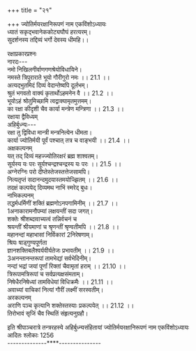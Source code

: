 +++
title = "२१"

+++
ज्योतिर्मयरक्षानिरूपणं नाम एकविंशोऽध्यायः  
ध्यातं सकृद्भवानेककोट्यघौघं हरत्यरम्।  
सुदर्शनस्य तद्दिव्यं भर्गो देवस्य धीमहि।।  
  
रक्षाप्रकारप्रश्नः  
नारदः---  
नमो निखिलगीर्वाणगणश्रेयोविधायिने।  
नमस्ते त्रिपुराराते भूयो गौरीगुरो नमः ।। 21.1 ।।  
अत्यद्भुतमिदं दिव्यं वेदान्तेष्वपि दूर्लभम्।  
श्रुतं भगवतो वाक्यं कृतार्थोऽहमनेन वै ।। 21.2 ।।  
भूयोऽहं श्रोतुमिच्छामि त्वद्वाक्यामृतमुत्तमम्।  
का रक्षा कीदृशी चैव कार्या मन्त्रेण मन्त्रिणा ।। 21.3 ।।  
रक्षाया द्वैविध्यम्  
अहिर्बुध्न्यः---  
रक्षा तु द्विविधा मान्त्री मन्त्रनित्येन धीमता।  
कार्या ज्योतिर्मयी पूर्वं पश्चात् तत्र च वाङ्भयी ।। 21.4 ।।  
अक्षकल्पनम्  
यत् तद् दिव्यं महज्ज्योतिरक्षरं ब्रह्म शाश्वतम्।  
सूर्यस्य यः परः सूर्यश्चन्द्रश्चन्द्रस्य यः परः ।। 21.5 ।।  
अग्नेरग्निः परो दीप्तेस्तेजस्तत्तेजसामपि।  
नित्यतृप्तं सदानन्दमुदयास्तमयोज्झितम् ।। 21.6 ।।  
तदक्षं कल्पयेद् दिव्यमथ नाभिं स्मरेद् बुधः।  
नाभिकल्पनम्  
तद्धर्मधर्मिणीं शक्तिं ब्रह्मणोऽनपगामिनीम् ।। 21.7 ।।  
1अनाकारामनौपम्यां लक्षयन्तीं सदा जगत्।  
शक्तेः श्रीशब्दावाच्यत्वं तन्निर्वचनं च  
श्रयन्तीं श्रीयमाणां च श्रृणन्तीं श्रृण्वतीमपि ।। 21.8 ।।  
महानन्दां महाभासां निर्विकारां 2निरेषणाम्।  
श्रियः षाड्गुण्यपूर्णता  
ज्ञानशक्तिबलैश्वर्यवीर्यतेजः प्रभावतीम् ।। 21.9 ।।  
3अनन्तानन्तरूपां तामभेद्यां सर्वभेदिनीम्।  
नन्दां भद्रां जयां पूर्णां रिक्तां चैवामृतां हराम् ।। 21.10 ।।  
त्रिरूपामत्रिरूपां च सर्वप्रत्यक्षसंमताम्।  
निषेधैरनिषेध्यां तामविधेयां विधिक्रमैः ।। 21.11 ।।  
अवाच्यां वाचिकां नित्यां गौरीं लक्ष्मीं सरस्वतीम्।  
अरकल्पनम्  
अराणि पञ्च कृत्यानि शक्तेस्तस्याः प्रकल्पयेत् ।। 21.12 ।।  
तिरोभावं सृजिं चैव स्थितिं संहृत्यनुग्रहौ।  

[^1]:  अङ्गाकाराम् D  

[^2]: निरीक्षणाम् A B C E F  

[^3]: अनन्तामन्तरूपाम् D  
नेमिकल्पनम्  
व्यूहं व्यूहान्तरं चैव नेमिभावं प्रकल्पयेत् ।। 21.13 ।।  
सच्चिदानन्दसंदोहमस्पन्दस्पन्दलक्षणम्4।  
सर्वक्रियास्पदं शुद्धमक्रियास्पदसेवितम् ।। 21.14 ।।  
उदयास्तमयस्थं तदुदयास्तमयोज्ज्ञितम्।  
अवस्थाविधुरं नित्यं शश्वच्चतुरवस्थितम् ।। 21.15 ।।  
अपदं चाक्रमं चैव क्रमास्थितचतुष्पदम्।  
अनायुधमसंरम्भं सर्वायुधसमन्वितम् ।। 21.16 ।।  
शास्त्रशास्त्रार्थतद्भेदं फलक्लृप्तिविचक्षणम्।  
चन्द्रार्काग्निसहस्रौघकोटिकोट्यर्बुदोपमैः ।। 21.17 ।।  
स्वभासां निचयैर्ध्वस्तसमस्तदुरितोदयम्।  
विभवेसादीनां नेमिबाह्यस्थानकल्पनम्  
नेमिबाह्यस्थितान् ज्वालान् विभवेशाननुस्मरेत् ।। 21.18 ।।  
चन्द्रार्काग्निसहस्राभान् संविदानन्दलक्षणान्।  
सर्वाकारान्‌ निराकान् सर्वाभीष्टफलप्रदान् ।। 21.19 ।।  
कान्तिज्वालाकुलालीढरक्षोदैत्येन्द्रदानवान्।  
धूम्रां ज्वालाकुलोत्थां च सृष्टिं शुद्धेतरां स्मरेत् ।। 21.20 ।।  
त्रैलोक्यं धरणीं चक्रं मण्डलं वा तदीश्वरम्।  

[^4]: पदलक्षणम् A B C E F  
अक्षस्थं कल्पयेत् तस्य यदीच्छेद्रक्षितुं धिया ।। 21.21 ।।  
एवं ध्यायिन आनुषङ्गिकं फलम्  
इत्थं विचिन्तयेद् यत्र मन्त्री मन्त्रार्थतत्परः।  
तत्र नश्यन्ति पाप्मान आधयो व्याधयोऽपि वा5।। 21.22 ।।  
ईतयोऽरातयश्चैव न क्लेशा 6दधते पदम्।  
राजा विजयते 7नित्यं शश्वत् स्निह्यन्ति मन्त्रिणः ।। 21.23 ।।  
नित्यं माद्यन्ति मित्राणि सुख्यन्ति सुहृदस्तथा।  
बध्नन्ति बान्धवाः प्रीतिं सन्तः सन्ति च संततम् ।। 21.24 ।।  
पोष्याः पुष्यन्ति चार्थानां श्रयन्ति श्रिय एव च।  
ऋध्नुवन्ति प्रजा नित्यं प्रसीदन्त्यः परस्परम् ।। 21.25 ।।  
कामैर्धर्मान् निबध्नन्ति 8धर्मैरर्थाननेकशः।  
अर्थैः कामान् निबध्नन्ति तथा धर्मानशेषतः ।। 21.26 ।।  
5धर्मैरर्थान् निबध्नन्ति तथा कामानशेषतः।  
धर्मार्थाभ्यां तथा कामं कामार्थाभ्यां तथेतरम् ।। 21.27 ।।  
अर्थं च धर्मकामाभ्यां संचिन्वन्ति सदा नराः।  
मुख्यफलकथनम्  
सर्वे स्वधर्मनिरतास्तथा कल्याणभागिनः ।। 21.28 ।।  
संप्राप्य भगवज्ज्ञानं प्राप्नुवन्ति परं पदम्।  

[^5]:  च D  

[^6]:  दधिरे A B C E F  

[^7]: विश्वं D  

[^8]: धर्मैर्धर्माननेकशः D  

[^9]: A B C omit this line  
अध्यायार्थनिगमनम्  
इति ज्योतिर्मयी रक्षा लेशतस्ये निदर्शता।  
रक्षां तु वाङ्भयीं प्रोक्तां गृणतो मे निशामय ।। 21.29 ।।  
  
इति श्रीपाञ्चरात्रे तन्त्ररहस्ये अहिर्बुध्न्यसंहितायां ज्योतिर्मयरक्षानिरूपणं नाम एकविंशोऽध्यायः  
आदितः श्लोकाः 1256  
--------------****---------------